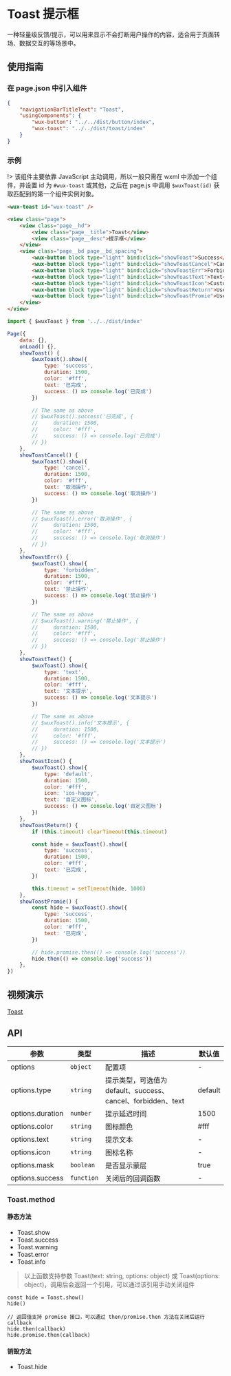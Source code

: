 # Toast 提示框

一种轻量级反馈/提示，可以用来显示不会打断用户操作的内容，适合用于页面转场、数据交互的等场景中。

## 使用指南

### 在 page.json 中引入组件

```json
{
    "navigationBarTitleText": "Toast",
    "usingComponents": {
        "wux-button": "../../dist/button/index",
        "wux-toast": "../../dist/toast/index"
    }
}
```

### 示例

!> 该组件主要依靠 JavaScript 主动调用，所以一般只需在 wxml 中添加一个组件，并设置 id 为 `#wux-toast` 或其他，之后在 page.js 中调用 `$wuxToast(id)` 获取匹配到的第一个组件实例对象。

```html
<wux-toast id="wux-toast" />

<view class="page">
    <view class="page__hd">
        <view class="page__title">Toast</view>
        <view class="page__desc">提示框</view>
    </view>
    <view class="page__bd page__bd_spacing">
        <wux-button block type="light" bind:click="showToast">Success</wux-button>
        <wux-button block type="light" bind:click="showToastCancel">Cancel</wux-button>
        <wux-button block type="light" bind:click="showToastErr">Forbidden</wux-button>
        <wux-button block type="light" bind:click="showToastText">Text</wux-button>
        <wux-button block type="light" bind:click="showToastIcon">Custom Icon</wux-button>
        <wux-button block type="light" bind:click="showToastReturn">Use return value to close</wux-button>
        <wux-button block type="light" bind:click="showToastPromie">Use promise to know when closed</wux-button>
    </view>
</view>
```

```js
import { $wuxToast } from '../../dist/index'

Page({
    data: {},
    onLoad() {},
    showToast() {
        $wuxToast().show({
            type: 'success',
            duration: 1500,
            color: '#fff',
            text: '已完成',
            success: () => console.log('已完成')
        })

        // The same as above
        // $wuxToast().success('已完成', {
        //     duration: 1500,
        //     color: '#fff',
        //     success: () => console.log('已完成')
        // })
    },
    showToastCancel() {
        $wuxToast().show({
            type: 'cancel',
            duration: 1500,
            color: '#fff',
            text: '取消操作',
            success: () => console.log('取消操作')
        })

        // The same as above
        // $wuxToast().error('取消操作', {
        //     duration: 1500,
        //     color: '#fff',
        //     success: () => console.log('取消操作')
        // })
    },
    showToastErr() {
        $wuxToast().show({
            type: 'forbidden',
            duration: 1500,
            color: '#fff',
            text: '禁止操作',
            success: () => console.log('禁止操作')
        })

        // The same as above
        // $wuxToast().warning('禁止操作', {
        //     duration: 1500,
        //     color: '#fff',
        //     success: () => console.log('禁止操作')
        // })
    },
    showToastText() {
        $wuxToast().show({
            type: 'text',
            duration: 1500,
            color: '#fff',
            text: '文本提示',
            success: () => console.log('文本提示')
        })

        // The same as above
        // $wuxToast().info('文本提示', {
        //     duration: 1500,
        //     color: '#fff',
        //     success: () => console.log('文本提示')
        // })
    },
    showToastIcon() {
        $wuxToast().show({
            type: 'default',
            duration: 1500,
            color: '#fff',
            icon: 'ios-happy',
            text: '自定义图标',
            success: () => console.log('自定义图标')
        })
    },
    showToastReturn() {
        if (this.timeout) clearTimeout(this.timeout)

        const hide = $wuxToast().show({
            type: 'success',
            duration: 1500,
            color: '#fff',
            text: '已完成',
        })

        this.timeout = setTimeout(hide, 1000)
    },
    showToastPromie() {
        const hide = $wuxToast().show({
            type: 'success',
            duration: 1500,
            color: '#fff',
            text: '已完成',
        })

        // hide.promise.then(() => console.log('success'))
        hide.then(() => console.log('success'))
    },
})
```

## 视频演示

[Toast](./_media/toast.mp4 ':include :type=iframe width=375px height=667px')

## API

| 参数 | 类型 | 描述 | 默认值 |
| --- | --- | --- | --- |
| options | <code>object</code> | 配置项 | - |
| options.type | <code>string</code> | 提示类型，可选值为 default、success、cancel、forbidden、text | default |
| options.duration | <code>number</code> | 提示延迟时间 | 1500 |
| options.color | <code>string</code> | 图标颜色 | #fff |
| options.text | <code>string</code> | 提示文本 | - |
| options.icon | <code>string</code> | 图标名称 | - |
| options.mask | <code>boolean</code> | 是否显示蒙层 | true |
| options.success | <code>function</code> | 关闭后的回调函数 | - |

### Toast.method

#### 静态方法

- Toast.show
- Toast.success
- Toast.warning
- Toast.error
- Toast.info

> 以上函数支持参数 Toast(text: string, options: object) 或 Toast(options: object)，调用后会返回一个引用，可以通过该引用手动关闭组件

```
const hide = Toast.show()
hide()

// 返回值支持 promise 接口，可以通过 then/promise.then 方法在关闭后运行 callback
hide.then(callback)
hide.promise.then(callback)
```

#### 销毁方法

- Toast.hide